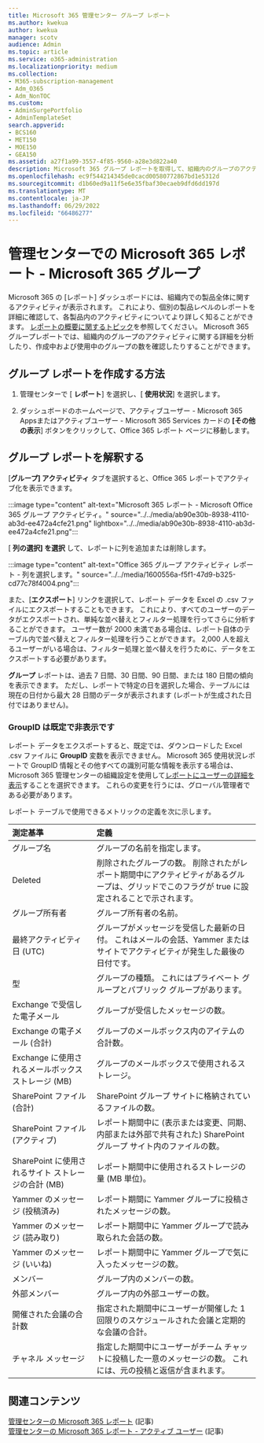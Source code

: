 ```yaml
---
title: Microsoft 365 管理センター グループ レポート
ms.author: kwekua
author: kwekua
manager: scotv
audience: Admin
ms.topic: article
ms.service: o365-administration
ms.localizationpriority: medium
ms.collection:
- M365-subscription-management
- Adm_O365
- Adm_NonTOC
ms.custom:
- AdminSurgePortfolio
- AdminTemplateSet
search.appverid:
- BCS160
- MET150
- MOE150
- GEA150
ms.assetid: a27f1a99-3557-4f85-9560-a28e3d822a40
description: Microsoft 365 グループ レポートを取得して、組織内のグループのアクティビティに関する分析情報を取得し、作成および使用されているグループの数を確認します。
ms.openlocfilehash: ec9f544214345de0cacd00580772867bd1e5312d
ms.sourcegitcommit: d1b60ed9a11f5e6e35fbaf30ecaeb9dfd6dd197d
ms.translationtype: MT
ms.contentlocale: ja-JP
ms.lasthandoff: 06/29/2022
ms.locfileid: "66486277"
---
```

# <a name="microsoft-365-reports-in-the-admin-center---microsoft-365-groups"></a>管理センターでの Microsoft 365 レポート - Microsoft 365 グループ

Microsoft 365 の [レポート] ダッシュボードには、組織内での製品全体に関するアクティビティが表示されます。 これにより、個別の製品レベルのレポートを詳細に確認して、各製品内のアクティビティについてより詳しく知ることができます。 [レポートの概要に関するトピック](activity-reports.md)を参照してください。 Microsoft 365 グループレポートでは、組織内のグループのアクティビティに関する詳細を分析したり、作成中および使用中のグループの数を確認したりすることができます。

## <a name="how-to-get-to-the-groups-report"></a>グループ レポートを作成する方法

1. 管理センターで [ **レポート**] を選択し、[ **使用状況**] を選択します。

2. ダッシュボードのホームページで、アクティブユーザー - Microsoft 365 Appsまたはアクティブユーザー - Microsoft 365 Services カードの **[その他の表示**] ボタンをクリックして、Office 365 レポート ページに移動します。

## <a name="interpret-the-groups-report"></a>グループ レポートを解釈する

[**グループ] アクティビティ** タブを選択すると、Office 365 レポートでアクティブ化を表示できます。

:::image type="content" alt-text="Microsoft 365 レポート - Microsoft Office 365 グループ アクティビティ。" source="../../media/ab90e30b-8938-4110-ab3d-ee472a4cfe21.png" lightbox="../../media/ab90e30b-8938-4110-ab3d-ee472a4cfe21.png":::

[ **列の選択] を選択** して、レポートに列を追加または削除します。

:::image type="content" alt-text="Office 365 グループ アクティビティ レポート - 列を選択します。" source="../../media/1600556a-f5f1-47d9-b325-cd77c78f4004.png":::

また、[**エクスポート**] リンクを選択して、レポート データを Excel の .csv ファイルにエクスポートすることもできます。 これにより、すべてのユーザーのデータがエクスポートされ、単純な並べ替えとフィルター処理を行ってさらに分析することができます。 ユーザー数が 2000 未満である場合は、レポート自体のテーブル内で並べ替えとフィルター処理を行うことができます。 2,000 人を超えるユーザーがいる場合は、フィルター処理と並べ替えを行うために、データをエクスポートする必要があります。

**グループ** レポートは、過去 7 日間、30 日間、90 日間、または 180 日間の傾向を表示できます。 ただし、レポートで特定の日を選択した場合、テーブルには現在の日付から最大 28 日間のデータが表示されます (レポートが生成された日付ではありません)。

### <a name="groupid-hidden-by-default"></a>GroupID は既定で非表示です
レポート データをエクスポートすると、既定では、ダウンロードした Excel .csv ファイルに **GroupID** 変数を表示できません。 Microsoft 365 使用状況レポートで GroupID 情報とその他すべての識別可能な情報を表示する場合は、Microsoft 365 管理センターの組織設定を使用して[レポートにユーザーの詳細を表示](../../admin/activity-reports/activity-reports.md#show-user-details-in-the-reports)することを選択できます。  これらの変更を行うには、グローバル管理者である必要があります。

レポート テーブルで使用できるメトリックの定義を次に示します。

|測定基準|定義|
|:-----|:-----|
|グループ名 |グループの名前を指定します。 |
|Deleted |削除されたグループの数。 削除されたがレポート期間中にアクティビティがあるグループは、グリッドでこのフラグが true に設定されることで示されます。 |
|グループ所有者 |グループ所有者の名前。 |
|最終アクティビティ日 (UTC) |グループがメッセージを受信した最新の日付。 これはメールの会話、Yammer またはサイトでアクティビティが発生した最後の日付です。 |
|型 |グループの種類。 これにはプライベート グループとパブリック グループがあります。 |
|Exchange で受信した電子メール |グループが受信したメッセージの数。|
|Exchange の電子メール (合計) |グループのメールボックス内のアイテムの合計数。 |
|Exchange に使用されるメールボックス ストレージ (MB) |グループのメールボックスで使用されるストレージ。 |
|SharePoint ファイル (合計) |SharePoint グループ サイトに格納されているファイルの数。 |
|SharePoint ファイル (アクティブ) |レポート期間中に (表示または変更、同期、内部または外部で共有された) SharePoint グループ サイト内のファイルの数。 |
|SharePoint に使用されるサイト ストレージの合計 (MB) |レポート期間中に使用されるストレージの量 (MB 単位)。 |
|Yammer のメッセージ (投稿済み) |レポート期間に Yammer グループに投稿されたメッセージの数。 |
|Yammer のメッセージ (読み取り) |レポート期間中に Yammer グループで読み取られた会話の数。 |
|Yammer のメッセージ (いいね) |レポート期間中に Yammer グループで気に入ったメッセージの数。 |
|メンバー |グループ内のメンバーの数。 |
|外部メンバー |グループ内の外部ユーザーの数。|
|開催された会議の合計数  |指定された期間中にユーザーが開催した 1 回限りのスケジュールされた会議と定期的な会議の合計。|
|チャネル メッセージ  |指定した期間中にユーザーがチーム チャットに投稿した一意のメッセージの数。 これには、元の投稿と返信が含まれます。 |

## <a name="related-content"></a>関連コンテンツ

[管理センターの Microsoft 365 レポート](activity-reports.md) (記事)\
[管理センターの Microsoft 365 レポート - アクティブ ユーザー](../../admin/activity-reports/active-users-ww.md) (記事)
